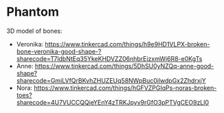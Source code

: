 # Phantom

3D model of bones:
- Veronika: https://www.tinkercad.com/things/h9e9HD1VLPX-broken-bone-veronika-good-shape-?sharecode=T7ldbNtEq35YkeKHDVZZ06nhbrEjzxmWj6R8-e0KgTs
- Anne: https://www.tinkercad.com/things/5DhSU0yNZQq-anne-good-shape?sharecode=GmiLVfQrBKvhZHUZEUq58NWpBuc0ilwdpGx2ZhdrxjY
- Nora: https://www.tinkercad.com/things/hGFVZPGIqPs-noras-broken-toes?sharecode=4U7VUCCQQieYEnY4zTRKJpyv9rGfO3pPTVgCEO9zLl0

